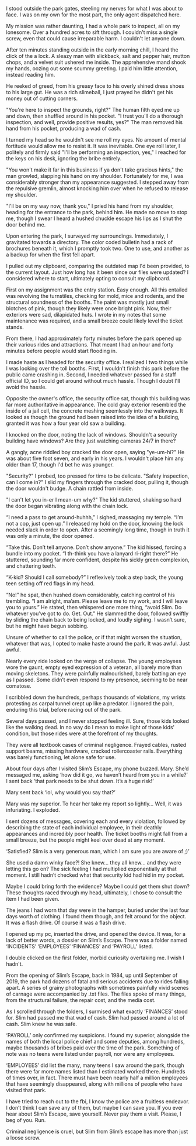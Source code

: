 I stood outside the park gates, steeling my nerves for what I was about to face. I was on my own for the most part, the only agent dispatched here.

My mission was rather daunting, I had a whole park to inspect, all on my lonesome. Over a hundred acres to sift through. I couldn't miss a single screw, even that could cause irreparable harm. I couldn't let anyone down.

After ten minutes standing outside in the early morning chill, I heard the click of the a lock. A sleazy man with slickback, salt and pepper hair, mutton chops, and a velvet suit ushered me inside. The apprehensive mand shook my hands, oozing out some scummy greeting. I paid him little attention, instead reading him.

He reeked of greed, from his greasy face to his overly shined dress shoes to his large gut. He was a rich slimeball, I just prayed he didn't get his money out of cutting corners. 

"You're here to inspect the grounds, right?" The human filth eyed me up and down, then shuffled around in his pocket. "I trust you'll do a thorough inspection, and well, provide positive results, yes?" The man removed his hand from his pocket, producing a wad of cash.

I turned my head so he wouldn't see me roll my eyes. No amount of mental fortitude would allow me to resist it. It was inevitable. One eye roll later, I politely and firmly said "I'll be performing an inspection, yes," I reached for the keys on his desk, ignoring the bribe entirely.

"You won't make it far in this business if ya don't take gracious hints," the man growled, slapping his hand on my shoulder. Fortunately for me, I was considerably stronger than my appearance suggested. I stepped away from the repulsive gremlin, almost knocking him over when he refused to release my shoulder.

"I'll be on my way now, thank you," I pried his hand from my shoulder, heading for the entrance to the park, behind him. He made no move to stop me, though I swear I heard a hushed chuckle escape his lips as I shut the door behind me.

Upon entering the park, I surveyed my surroundings. Immediately, I gravitated towards a directory. The color coded bulletin had a rack of brochures beneath it, which I promptly took two. One to use, and another as a backup for when the first fell apart.

I pulled out my clipboard, comparing the outdated map I'd been provided, to the current layout. Just how long has it been since our files were updated? I considered where to start, ultimately opting to consult my clipboard.

First on my assignment was the entry station. Easy enough. All this entailed was revolving the turnstiles, checking for mold, mice and rodents, and the structural soundness of the booths. The paint was mostly just small blotches of pink, though they likely were once bright pink. Now, their exteriors were sad, dilapidated huts. I wrote in my notes that some maintenance was required, and a small breeze could likely level the ticket stands.

From there, I had approximately forty minutes before the park opened up their various rides and attractions. That meant I had an hour and forty minutes before people would start flooding in.

I made haste as I headed for the security office. I realized I two things while I was looking over the toll booths. First, I wouldn't finish this park before the public came crashing in. Second, I needed whatever passed for a staff official ID, so I could get around without much hassle. Though I doubt I'll avoid the hassle.

Opposite the owner's office, the security office sat, though this building was far more authoritative in appearance. The cold gray exterior resembled the inside of a jail cell, the concrete meshing seemlessly into the walkways. It looked as though the ground had been raised into the idea of a building, granted it was how a four year old saw a building.

I knocked on the door, noting the lack of windows. Shouldn't a security building have windows? Are they just watching cameras 24/7 in there?

A gangly, acne riddled boy cracked the door open, saying "ye-um-hi?" He was about five foot seven, and early in his years. I wouldn't place him any older than 17, though I'd bet he was younger. 

"Security?" I probed, too pressed for time to be delicate. "Safety inspection, can I come in?" I slid my fingers through the cracked door, pulling it, though the door wouldn't budge. A chain rattled from inside.

"I can't let you in-er I mean-um why?" The kid stuttered, shaking so hard the door began vibrating along with the chain lock.

“I need a pass to get around-huhhh,” I sighed, massaging my temple. “I’m not a cop, just open up.” I released my hold on the door, knowing the lock needed slack in order to open. After a seemingly long time, though in truth it was only a minute, the door opened.

“Take this. Don’t tell anyone. Don’t show anyone.” The kid hissed, forcing a bundle into my pocket. “I th-think you have a lanyard ri-right there?” He stuttered, sounding far more confident, despite his sickly green complexion, and chattering teeth.

“K-kid? Should I call somebody?” I reflexively took a step back, the young teen setting off red flags in my head.

“No!” he spat, then hushed down considerably, catching control of his trembling. “I am alright, ma’am. Please leave me to my work, and I will leave you to yours.” He stated, then whispered one more thing, “avoid Slim. Do whatever you’ve got to do. Get. Out.” He slammed the door, followed swiftly by sliding the chain back to being locked, and loudly sighing. I wasn’t sure, but he might have begun sobbing.

Unsure of whether to call the police, or if that might worsen the situation, whatever that was, I opted to make haste around the park. It was awful. Just awful.

Nearly every ride looked on the verge of collapse. The young employees wore the gaunt, empty eyed expression of a veteran, all barely more than moving skeletons. They were painfully malnourished, barely batting an eye as I passed. Some didn’t even respond to my presence, seeming to be near comatose.

I scribbled down the hundreds, perhaps thousands of violations, my wrists protesting as carpal tunnel crept up like a predator. I ignored the pain, enduring this trial, before racing out of the park.

Several days passed, and I never stopped feeling ill. Sure, those kids looked like the walking dead. In no way do I mean to make light of those kids' condition, but those rides were at the forefront of my thoughts.

They were all textbook cases of criminal negligence. Frayed cables, rusted support beams, missing hardware, cracked rollercoaster rails. Everything was barely functioning, let alone safe for use.

About four days after I visited Slim’s Escape, my phone buzzed. Mary. She’d messaged me, asking ‘how did it go, we haven’t heard from you in a while?’ I sent back ‘that park needs to be shut down. It’s a huge risk!’

Mary sent back ‘lol, why would you say that?’

Mary was my superior. To hear her take my report so lightly… Well, it was infuriating. I exploded.

I sent dozens of messages, covering each and every violation, followed by describing the state of each individual employee, in their deathly appearances and incredibly poor health. The ticket booths might fall from a small breeze, but the people might keel over dead at any moment.

‘Satisfied? Slim is a very generous man, which I am sure you are aware of ;)’

She used a damn winky face?! She knew… they all knew… and they were letting this go on? The sick feeling I had multiplied exponentially at that moment. I still hadn’t checked what that security kid had hid in my pocket.

Maybe I could bring forth the evidence? Maybe I could get them shut down? These thoughts raced through my head, ultimately, I chose to consult the item I had been given.

The jeans I had worn that day were in the hamper, buried under the last four days worth of clothing. I found them though, and felt around for the object. It was a flash drive. Of course it was a flash drive.

I opened up my pc, inserted the drive, and opened the device. It was, for a lack of better words, a dossier on Slim’s Escape. There was a folder named ‘INCIDENTS’ ‘EMPLOYEES’ ‘FINANCES’ and ‘PAYROLL’ listed.

I double clicked on the first folder, morbid curiosity overtaking me. I wish I hadn't.

From the opening of Slim’s Escape, back in 1984, up until September of 2019, the park had dozens of fatal and serious accidents due to rides falling apart. A series of grainy photographs with sometimes painfully vivid scenes of carnage were accompanied by .txt files. The files spoke of many things, from the structural failure, the repair cost, and the media cost.

As I scrolled through the folders, I surmised what exactly ‘FINANCES’ stood for. Slim had passed me that wad of cash. Slim had passed around a lot of cash. Slim knew he was safe.

‘PAYROLL’ only confirmed my suspicions. I found my superior, alongside the names of both the local police chief and some deputies, among hundreds, maybe thousands of bribes paid over the time of the park. Something of note was no teens were listed under payroll, nor were any employees.

‘EMPLOYEES’ did list the many, many teens I saw around the park, though there were far more names listed than I estimated worked there. Hundreds of times over, in fact. There must have been nearly half a million employees that have seemingly disappeared, along with millions of people who have visited that park.

I have tried to reach out to the fbi, I know the police are a fruitless endeavor. I don’t think I can save any of them, but maybe I can save you. If you ever hear about Slim’s Escape, save yourself. Never pay them a visit. Please, I beg of you. Run.

Criminal negligence is cruel, but Slim from Slim’s escape has more than just a loose screw.